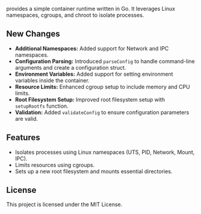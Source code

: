 
provides a simple container runtime written in Go. It leverages Linux namespaces, cgroups, and chroot to isolate processes.

## New Changes 

- **Additional Namespaces:** Added support for Network and IPC namespaces.
- **Configuration Parsing:** Introduced `parseConfig` to handle command-line arguments and create a configuration struct.
- **Environment Variables:** Added support for setting environment variables inside the container.
- **Resource Limits:** Enhanced cgroup setup to include memory and CPU limits.
- **Root Filesystem Setup:** Improved root filesystem setup with `setupRootfs` function.
- **Validation:** Added `validateConfig` to ensure configuration parameters are valid.

## Features

- Isolates processes using Linux namespaces (UTS, PID, Network, Mount, IPC).
- Limits resources using cgroups.
- Sets up a new root filesystem and mounts essential directories.


## License

This project is licensed under the MIT License.